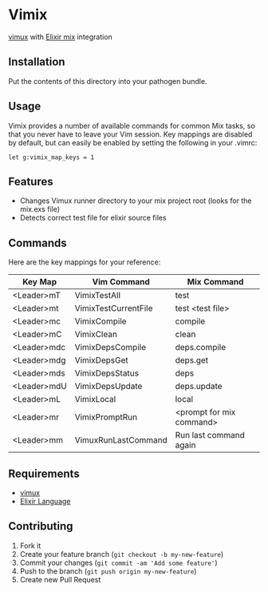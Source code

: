 # Vimix

[vimux](https://github.com/benmills/vimux) with [Elixir mix](https://github.com/elixir-lang/elixir) integration

## Installation

Put the contents of this directory into your pathogen bundle.

## Usage

Vimix provides a number of available commands for common Mix tasks, so that you never have to leave your Vim
session.  Key mappings are disabled by default, but can easily be enabled by setting the following in your .vimrc:

```vim
let g:vimix_map_keys = 1
```

## Features

* Changes Vimux runner directory to your mix project root (looks for the mix.exs file)
* Detects correct test file for elixir source files

## Commands

Here are the key mappings for your reference:

| Key Map       | Vim Command          | Mix Command
| ------------- | -------------------- | -----------
| \<Leader\>mT  | VimixTestAll         | test
| \<Leader\>mt  | VimixTestCurrentFile | test \<test file\>
| \<Leader\>mc  | VimixCompile         | compile
| \<Leader\>mC  | VimixClean           | clean
| \<Leader\>mdc | VimixDepsCompile     | deps.compile
| \<Leader\>mdg | VimixDepsGet         | deps.get
| \<Leader\>mds | VimixDepsStatus      | deps
| \<Leader\>mdU | VimixDepsUpdate      | deps.update
| \<Leader\>mL  | VimixLocal           | local
| \<Leader\>mr  | VimixPromptRun       | \<prompt for mix command\>
| \<Leader\>mm  | VimuxRunLastCommand  | Run last command again

## Requirements

* [vimux](https://github.com/benmills/vimux)
* [Elixir Language](https://github.com/elixir-lang/elixir)

## Contributing

1. Fork it
2. Create your feature branch (`git checkout -b my-new-feature`)
3. Commit your changes (`git commit -am 'Add some feature'`)
4. Push to the branch (`git push origin my-new-feature`)
5. Create new Pull Request
